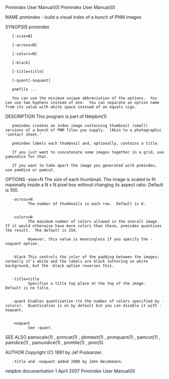 Pnmindex User Manual(0)                                                                                                                                                               Pnmindex User Manual(0)



NAME
       pnmindex - build a visual index of a bunch of PNM images


SYNOPSIS
       pnmindex

       [-size=N]

       [-across=N]

       [-colors=N]

       [-black]

       [-title=title]

       [-quant|-noquant]

       pnmfile ...

       You can use the minimum unique abbreviation of the options.  You can use two hyphens instead of one.  You can separate an option name from its value with white space instead of an equals sign.



DESCRIPTION
       This program is part of Netpbm(1)

       pnmindex creates an index image containing thumbnail (small) versions of a bunch of PNM files you supply.  (Akin to a photographic 'contact sheet.'

       pnmindex labels each thumbnail and, optionally, contains a title.

       If you just want to concatenate some images together in a grid, use pamundice for that.

       If you want to take apart the image you generated with pnmindex, use pamdice or pamcut.


OPTIONS
       -size=N
              The size of each thumbnail.  The image is scaled to fit maximally inside a N x N pixel box without changing its aspect ratio.  Default is 100.


       -across=N
              The number of thumbnails in each row.  Default is 6.


       -colors=N
              The maximum number of colors allowed in the overall image.  If it would otherwise have more colors than these, pnmindex quantizes the result.  The default is 256.

              However, this value is meaningless if you specify the -noquant option.


       -black This controls the color of the padding between the images; normally it's white and the labels are black lettering on white background, but the -black option reverses this.


       -title=title
              Specifies a title top place at the top of the image.  Default is no title.


       -quant Enables quantization (to the number of colors specified by -colors).  Quantization is on by default but you can disable it with -noquant.


       -noquant
              See -quant.




SEE ALSO
       pamscale(1) , pnmcat(1) , pbmtext(1) , pnmquant(1) , pamcut(1) , pamdice(1) , pamundice(1) , pnmtile(1) , pnm(5)



AUTHOR
       Copyright (C) 1991 by Jef Poskanzer.

       -title and -noquant added 2000 by John Heidemann.



netpbm documentation                                                                             1 April 2007                                                                         Pnmindex User Manual(0)
